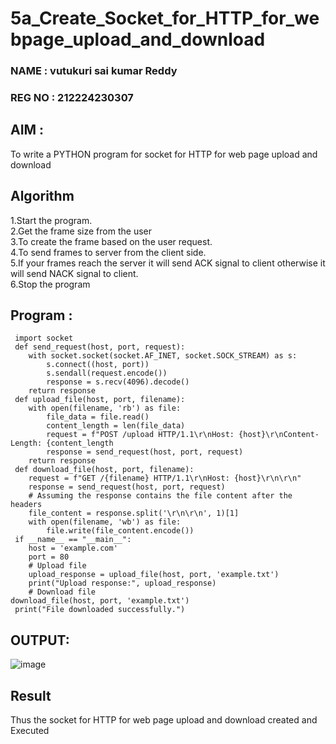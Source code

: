 # 5a_Create_Socket_for_HTTP_for_webpage_upload_and_download

### NAME : vutukuri sai kumar Reddy
### REG NO : 212224230307
## AIM :
To write a PYTHON program for socket for HTTP for web page upload and download
## Algorithm

1.Start the program.
<BR>
2.Get the frame size from the user
<BR>
3.To create the frame based on the user request.
<BR>
4.To send frames to server from the client side.
<BR>
5.If your frames reach the server it will send ACK signal to client otherwise it will send NACK signal to client.
<BR>
6.Stop the program
<BR>
## Program :
```
 import socket
 def send_request(host, port, request):
    with socket.socket(socket.AF_INET, socket.SOCK_STREAM) as s:
        s.connect((host, port))
        s.sendall(request.encode())
        response = s.recv(4096).decode()
    return response
 def upload_file(host, port, filename):
    with open(filename, 'rb') as file:
        file_data = file.read()
        content_length = len(file_data)
        request = f"POST /upload HTTP/1.1\r\nHost: {host}\r\nContent-Length: {content_length
        response = send_request(host, port, request)
    return response
 def download_file(host, port, filename):
    request = f"GET /{filename} HTTP/1.1\r\nHost: {host}\r\n\r\n"
    response = send_request(host, port, request)
    # Assuming the response contains the file content after the headers
    file_content = response.split('\r\n\r\n', 1)[1]
    with open(filename, 'wb') as file:
        file.write(file_content.encode())
 if __name__ == "__main__":
    host = 'example.com'
    port = 80
    # Upload file
    upload_response = upload_file(host, port, 'example.txt')
    print("Upload response:", upload_response)
    # Download file
download_file(host, port, 'example.txt')
 print("File downloaded successfully.")
```
## OUTPUT:
![image](https://github.com/user-attachments/assets/628a6188-2d18-45a1-a905-fa92bd78a186)

## Result
Thus the socket for HTTP for web page upload and download created and Executed
